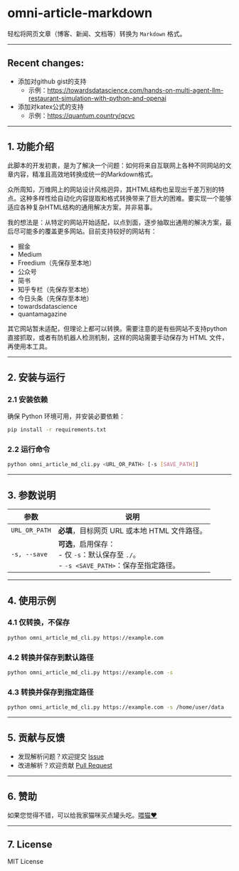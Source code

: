 # **omni-article-markdown**

轻松将网页文章（博客、新闻、文档等）转换为 `Markdown` 格式。

---

## Recent changes:

- 添加对github gist的支持
  - 示例：https://towardsdatascience.com/hands-on-multi-agent-llm-restaurant-simulation-with-python-and-openai
- 添加对katex公式的支持
  - 示例：https://quantum.country/qcvc

---

## **1. 功能介绍**
此脚本的开发初衷，是为了解决一个问题：如何将来自互联网上各种不同网站的文章内容，精准且高效地转换成统一的Markdown格式。

众所周知，万维网上的网站设计风格迥异，其HTML结构也呈现出千差万别的特点。这种多样性给自动化内容提取和格式转换带来了巨大的困难。要实现一个能够适应各种复杂HTML结构的通用解决方案，并非易事。

我的想法是：从特定的网站开始适配，以点到面，逐步抽取出通用的解决方案，最后尽可能多的覆盖更多网站。目前支持较好的网站有：

- 掘金
- Medium
- Freedium（先保存至本地）
- 公众号
- 简书
- 知乎专栏（先保存至本地）
- 今日头条（先保存至本地）
- towardsdatascience
- quantamagazine

其它网站暂未适配，但理论上都可以转换。需要注意的是有些网站不支持python直接抓取，或者有防机器人检测机制，这样的网站需要手动保存为 HTML 文件，再使用本工具。

---

## **2. 安装与运行**

### **2.1 安装依赖**
确保 Python 环境可用，并安装必要依赖：
```sh
pip install -r requirements.txt
```

### **2.2 运行命令**
```sh
python omni_article_md_cli.py <URL_OR_PATH> [-s [SAVE_PATH]]
```

---

## **3. 参数说明**

| 参数               | 说明 |
|--------------------|------|
| `URL_OR_PATH`     | **必填**，目标网页 URL 或本地 HTML 文件路径。 |
| `-s, --save`      | **可选**，启用保存：<br> - 仅 `-s`：默认保存至 `./`。<br> - `-s <SAVE_PATH>`：保存至指定路径。 |

---

## **4. 使用示例**

### **4.1 仅转换，不保存**
```sh
python omni_article_md_cli.py https://example.com
```

### **4.2 转换并保存到默认路径**
```sh
python omni_article_md_cli.py https://example.com -s
```

### **4.3 转换并保存到指定路径**
```sh
python omni_article_md_cli.py https://example.com -s /home/user/data
```

---

## **5. 贡献与反馈**
- 发现解析问题？欢迎提交 [Issue](https://github.com/caol64/omni-article-markdown/issues)
- 改进解析？欢迎贡献 [Pull Request](https://github.com/caol64/omni-article-markdown/pulls)

---

## **6. 赞助**

如果您觉得不错，可以给我家猫咪买点罐头吃。[喂猫❤️](https://yuzhi.tech/sponsor)

---

## **7. License**

MIT License
